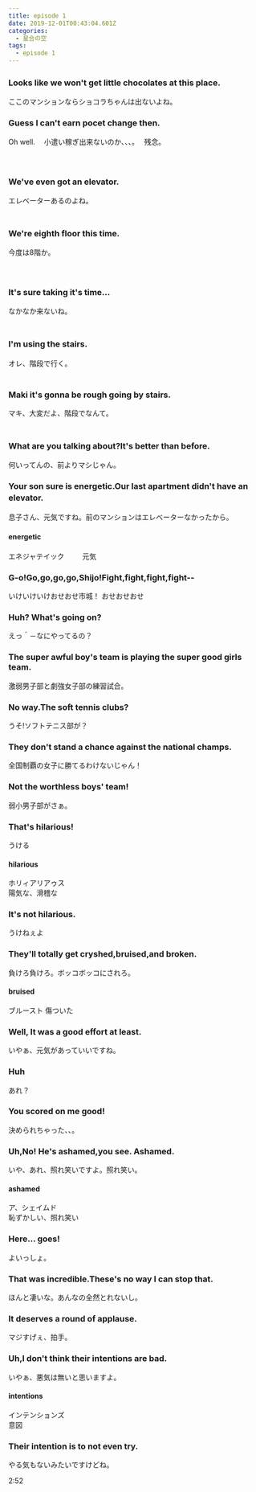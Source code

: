 ```yaml
---
title: episode 1
date: 2019-12-01T00:43:04.601Z
categories:
  - 星合の空
tags:
  - episode 1
---
```

 
### Looks like we won't get little chocolates at this place.　　
ここのマンションならショコラちゃんは出ないよね。  

### Guess I can't earn pocet change then.   
Oh well.　
小遣い稼ぎ出来ないのか、、、。　
残念。　　

　

### We've even got an elevator.　
エレベーターあるのよね。   
　
　　
### We're eighth floor this time.　
今度は8階か。   

　
### It's sure taking it's time...　
なかなか来ないね。   
　

### I'm using the stairs.　
オレ、階段で行く。   
　
　
### Maki it's gonna be rough going by stairs.
マキ、大変だよ、階段でなんて。   
　　
### What are you talking about?It's better than before.　　　　

何いってんの、前よりマシじゃん。   

### Your son sure is energetic.Our last apartment didn't have an elevator.　　

息子さん、元気ですね。前のマンションはエレベーターなかったから。       
#### energetic　　
エネジャテイック    　　
元気
　　

### G-o!Go,go,go,go,Shijo!Fight,fight,fight,fight--   

いけいけいけおせおせ市城！ 
おせおせおせ   

### Huh? What's going on?
えっ＾－なにやってるの？

### The super awful boy's team is playing the super good girls team. 

激弱男子部と劇強女子部の練習試合。
   
### No way.The soft tennis clubs?   
  

うそ!ソフトテニス部が？   

### They don't stand a chance against the national champs.   

全国制覇の女子に勝てるわけないじゃん！   

### Not the worthless boys' team!   
弱小男子部がさぁ。   

### That's hilarious!   
うける   
#### hilarious   
ホリィアリアゥス   
陽気な、滑稽な

### It's not hilarious.   
うけねぇよ   

### They'll totally get cryshed,bruised,and broken.  
負けろ負けろ。ボッコボッコにされろ。   
#### bruised
ブルースト
傷ついた
   
 

### Well, It was a good effort at least.   
いやぁ、元気があっていいですね。  

### Huh   
あれ？   

### You scored on me good!   
決められちゃった、、。   

### Uh,No! He's ashamed,you see. Ashamed.   
いや、あれ、照れ笑いですよ。照れ笑い。  
#### ashamed
ア、シェイムド   
恥ずかしい、照れ笑い 

### Here... goes!   
よいっしょ。   

### That was incredible.These's no way I can stop that.   
ほんと凄いな。あんなの全然とれないし。   

### It deserves a round of applause.   
マジすげぇ、拍手。   

### Uh,I don't think their intentions are bad.   

いやぁ、悪気は無いと思いますよ。   
#### intentions 
インテンションズ   
意図 

### Their intention is to not even try.  
やる気もないみたいですけどね。   
 

2:52









　　
